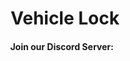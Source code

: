 
<p align="center">
	<h1 align="center">
		Vehicle Lock 
	</h1>
	<h4 align="center">
		Join our Discord Server: &nbsp; <a href="https://discord.gg/9xGYJ87hg5"><img src=""></img></a>
	</h4>
	</p>
</p>


